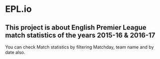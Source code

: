 # EPL.io
## This project is about English Premier League match statistics of the years 2015-16 & 2016-17
You can check Match statistics by filtering Matchday, team name and by date also.